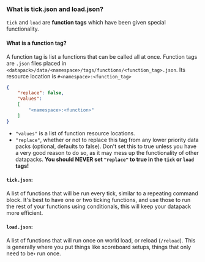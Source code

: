 ### What is tick.json and load.json?
`tick` and `load` are **function tags** which have been given special functionality.

#### What is a function tag?
A function tag is list a functions that can be called all at once.
Function tags are `.json` files placed in `<datapack>/data/<namespace>/tags/functions/<function_tag>.json`.
Its resource location is `#<namespace>:<function_tag>`

```json
{
    "replace": false,
    "values":
    [
        "<namespace>:<function>"
    ]
}
```

 - `"values"` is a list of function resource locations.
 - `"replace"`, whether or not to replace this tag from any lower priority data packs (optional, defaults to false). Don't set this to true unless you have a very good reason to do so, as it may mess up the functionality of other datapacks. **You should NEVER set `"replace"` to true in the `tick` or `load` tags!**

#### `tick.json`:
A list of functions that will be run every tick, similar to a repeating command block.
It's best to have one or two ticking functions, and use those to run the rest of your functions using conditionals, this will keep your datapack more efficient.

#### `load.json`:
A list of functions that will run once on world load, or reload (`/reload`).
This is generally where you put things like scoreboard setups, things that only need to be› run once.

